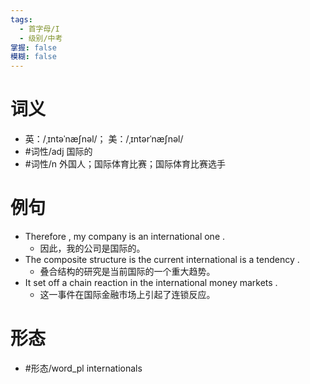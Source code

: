 ```yaml
---
tags:
  - 首字母/I
  - 级别/中考
掌握: false
模糊: false
---
```

# 词义
- 英：/ˌɪntəˈnæʃnəl/； 美：/ˌɪntərˈnæʃnəl/
- #词性/adj  国际的
- #词性/n  外国人；国际体育比赛；国际体育比赛选手
# 例句
- Therefore , my company is an international one .
	- 因此，我的公司是国际的。
- The composite structure is the current international is a tendency .
	- 叠合结构的研究是当前国际的一个重大趋势。
- It set off a chain reaction in the international money markets .
	- 这一事件在国际金融市场上引起了连锁反应。
# 形态
- #形态/word_pl internationals
